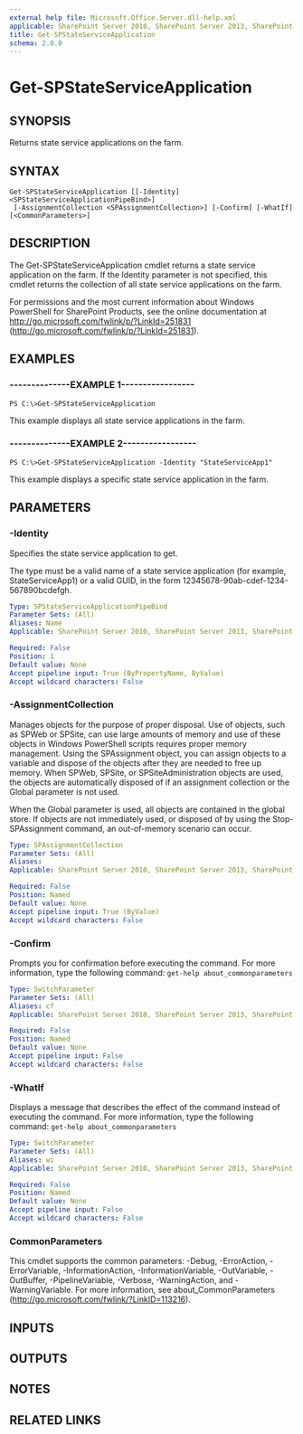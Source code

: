 ```yaml
---
external help file: Microsoft.Office.Server.dll-help.xml
applicable: SharePoint Server 2010, SharePoint Server 2013, SharePoint Server 2016, SharePoint Server 2019
title: Get-SPStateServiceApplication
schema: 2.0.0
---
```


# Get-SPStateServiceApplication

## SYNOPSIS
Returns state service applications on the farm.

## SYNTAX

```
Get-SPStateServiceApplication [[-Identity] <SPStateServiceApplicationPipeBind>]
 [-AssignmentCollection <SPAssignmentCollection>] [-Confirm] [-WhatIf] [<CommonParameters>]
```

## DESCRIPTION
The Get-SPStateServiceApplication cmdlet returns a state service application on the farm.
If the Identity parameter is not specified, this cmdlet returns the collection of all state service applications on the farm.

For permissions and the most current information about Windows PowerShell for SharePoint Products, see the online documentation at http://go.microsoft.com/fwlink/p/?LinkId=251831 (http://go.microsoft.com/fwlink/p/?LinkId=251831).

## EXAMPLES

### --------------EXAMPLE 1----------------- 
```
PS C:\>Get-SPStateServiceApplication
```

This example displays all state service applications in the farm.

### --------------EXAMPLE 2----------------- 
```
PS C:\>Get-SPStateServiceApplication -Identity "StateServiceApp1"
```

This example displays a specific state service application in the farm.

## PARAMETERS

### -Identity
Specifies the state service application to get.

The type must be a valid name of a state service application (for example, StateServiceApp1) or a valid GUID, in the form 12345678-90ab-cdef-1234-567890bcdefgh.

```yaml
Type: SPStateServiceApplicationPipeBind
Parameter Sets: (All)
Aliases: Name
Applicable: SharePoint Server 2010, SharePoint Server 2013, SharePoint Server 2016, SharePoint Server 2019

Required: False
Position: 1
Default value: None
Accept pipeline input: True (ByPropertyName, ByValue)
Accept wildcard characters: False
```

### -AssignmentCollection
Manages objects for the purpose of proper disposal.
Use of objects, such as SPWeb or SPSite, can use large amounts of memory and use of these objects in Windows PowerShell scripts requires proper memory management.
Using the SPAssignment object, you can assign objects to a variable and dispose of the objects after they are needed to free up memory.
When SPWeb, SPSite, or SPSiteAdministration objects are used, the objects are automatically disposed of if an assignment collection or the Global parameter is not used.

When the Global parameter is used, all objects are contained in the global store.
If objects are not immediately used, or disposed of by using the Stop-SPAssignment command, an out-of-memory scenario can occur.

```yaml
Type: SPAssignmentCollection
Parameter Sets: (All)
Aliases: 
Applicable: SharePoint Server 2010, SharePoint Server 2013, SharePoint Server 2016, SharePoint Server 2019

Required: False
Position: Named
Default value: None
Accept pipeline input: True (ByValue)
Accept wildcard characters: False
```

### -Confirm
Prompts you for confirmation before executing the command.
For more information, type the following command: `get-help about_commonparameters`

```yaml
Type: SwitchParameter
Parameter Sets: (All)
Aliases: cf
Applicable: SharePoint Server 2010, SharePoint Server 2013, SharePoint Server 2016, SharePoint Server 2019

Required: False
Position: Named
Default value: None
Accept pipeline input: False
Accept wildcard characters: False
```

### -WhatIf
Displays a message that describes the effect of the command instead of executing the command.
For more information, type the following command: `get-help about_commonparameters`

```yaml
Type: SwitchParameter
Parameter Sets: (All)
Aliases: wi
Applicable: SharePoint Server 2010, SharePoint Server 2013, SharePoint Server 2016, SharePoint Server 2019

Required: False
Position: Named
Default value: None
Accept pipeline input: False
Accept wildcard characters: False
```

### CommonParameters
This cmdlet supports the common parameters: -Debug, -ErrorAction, -ErrorVariable, -InformationAction, -InformationVariable, -OutVariable, -OutBuffer, -PipelineVariable, -Verbose, -WarningAction, and -WarningVariable. For more information, see about_CommonParameters (http://go.microsoft.com/fwlink/?LinkID=113216).

## INPUTS

## OUTPUTS

## NOTES

## RELATED LINKS

